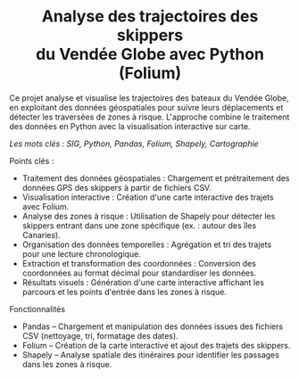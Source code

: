 <h1 align="center">Analyse des trajectoires des skippers<br>du Vendée Globe avec Python (Folium)</h1>

Ce projet analyse et visualise les trajectoires des bateaux du Vendée Globe, en exploitant des données géospatiales pour suivre leurs déplacements et détecter les traversées de zones à risque. L'approche combine le traitement des données en Python avec la visualisation interactive sur carte.

*Les mots clés : SIG, Python, Pandas, Folium, Shapely, Cartographie*

Points clés :
- Traitement des données géospatiales : Chargement et prétraitement des données GPS des skippers à partir de fichiers CSV.
- Visualisation interactive : Création d'une carte interactive des trajets avec Folium.
- Analyse des zones à risque : Utilisation de Shapely pour détecter les skippers entrant dans une zone spécifique (ex. : autour des îles Canaries).
- Organisation des données temporelles : Agrégation et tri des trajets pour une lecture chronologique.
- Extraction et transformation des coordonnées : Conversion des coordonnées au format décimal pour standardiser les données.
- Résultats visuels : Génération d'une carte interactive affichant les parcours et les points d'entrée dans les zones à risque.

Fonctionnalités
- Pandas – Chargement et manipulation des données issues des fichiers CSV (nettoyage, tri, formatage des dates).
- Folium – Création de la carte interactive et ajout des trajets des skippers.
- Shapely – Analyse spatiale des itinéraires pour identifier les passages dans les zones à risque.




